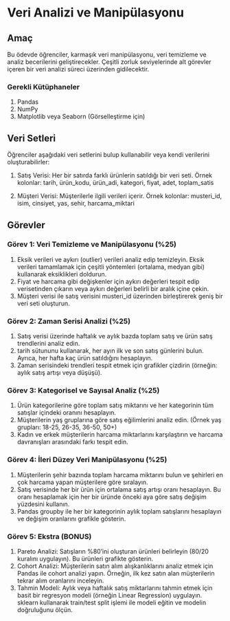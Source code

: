# Veri Analizi ve Manipülasyonu
## Amaç
Bu ödevde öğrenciler, karmaşık veri manipülasyonu, veri temizleme ve analiz becerilerini geliştirecekler. Çeşitli zorluk seviyelerinde alt görevler içeren bir veri analizi süreci üzerinden gidilecektir.
### Gerekli Kütüphaneler
1. Pandas
2. NumPy
3. Matplotlib veya Seaborn (Görselleştirme için)

## Veri Setleri
Öğrenciler aşağıdaki veri setlerini bulup kullanabilir veya kendi verilerini oluşturabilirler:

1. Satış Verisi: Her bir satırda farklı ürünlerin satıldığı bir veri seti.
Örnek kolonlar: tarih, ürün_kodu, ürün_adi, kategori, fiyat, adet, toplam_satis

2. Müşteri Verisi: Müşterilerle ilgili verileri içerir.
Örnek kolonlar: musteri_id, isim, cinsiyet, yas, sehir, harcama_miktari


## Görevler
### Görev 1: Veri Temizleme ve Manipülasyonu (%25)
1. Eksik verileri ve aykırı (outlier) verileri analiz edip temizleyin. Eksik verileri tamamlamak için çeşitli yöntemleri (ortalama, medyan gibi) kullanarak eksiklikleri doldurun.
2. Fiyat ve harcama gibi değişkenler için aykırı değerleri tespit edip verisetinden çıkarın veya aykırı değerleri belirli bir aralık içine çekin.
3. Müşteri verisi ile satış verisini musteri_id üzerinden birleştirerek geniş bir veri seti oluşturun.
   
### Görev 2: Zaman Serisi Analizi (%25)
1. Satış verisi üzerinde haftalık ve aylık bazda toplam satış ve ürün satış trendlerini analiz edin.
2. tarih sütununu kullanarak, her ayın ilk ve son satış günlerini bulun. Ayrıca, her hafta kaç ürün satıldığını hesaplayın.
3. Zaman serisindeki trendleri tespit etmek için grafikler çizdirin (örneğin: aylık satış artışı veya düşüşü).
   
### Görev 3: Kategorisel ve Sayısal Analiz (%25)
1. Ürün kategorilerine göre toplam satış miktarını ve her kategorinin tüm satışlar içindeki oranını hesaplayın.
2. Müşterilerin yaş gruplarına göre satış eğilimlerini analiz edin. (Örnek yaş grupları: 18-25, 26-35, 36-50, 50+)
3. Kadın ve erkek müşterilerin harcama miktarlarını karşılaştırın ve harcama davranışları arasındaki farkı tespit edin.
   
### Görev 4: İleri Düzey Veri Manipülasyonu (%25)
1. Müşterilerin şehir bazında toplam harcama miktarını bulun ve şehirleri en çok harcama yapan müşterilere göre sıralayın.
2. Satış verisinde her bir ürün için ortalama satış artışı oranı hesaplayın. Bu oranı hesaplamak için her bir üründe önceki aya göre satış değişim yüzdesini kullanın.
3. Pandas groupby ile her bir kategorinin aylık toplam satışlarını hesaplayın ve değişim oranlarını grafikle gösterin.
   
### Görev 5: Ekstra (BONUS)
1. Pareto Analizi: Satışların %80’ini oluşturan ürünleri belirleyin (80/20 kuralını uygulayın). Bu ürünleri grafikte gösterin.
2. Cohort Analizi: Müşterilerin satın alım alışkanlıklarını analiz etmek için Pandas ile cohort analizi yapın. Örneğin, ilk kez satın alan müşterilerin tekrar alım oranlarını inceleyin.
3. Tahmin Modeli: Aylık veya haftalık satış miktarlarını tahmin etmek için basit bir regresyon modeli (örneğin Linear Regression) uygulayın. sklearn kullanarak train/test split işlemi ile modeli eğitin ve modelin doğruluğunu ölçün.
